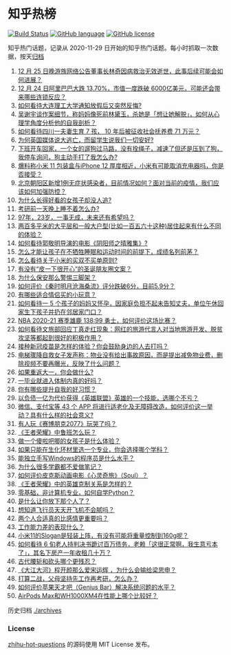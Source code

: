 # 知乎热榜
[![Build Status](https://github.com/ToWeLong/zhihu-hot-questions/workflows/CI/badge.svg)](https://github.com/ToWeLong/zhihu-hot-questions/actions)
[![GitHub language](https://img.shields.io/badge/language-golang-orange.svg)](https://golang.org/)
[![GitHub license](https://img.shields.io/github/license/ToWeLong/zhihu-hot-questions)](https://github.com/ToWeLong/zhihu-hot-questions/blob/main/LICENSE)

知乎热门话题，记录从 2020-11-29 日开始的知乎热门话题。每小时抓取一次数据，按天[归档](./archives)

<!-- BEGIN -->

1. [12 月 25 日晚游族网络公告董事长林奇因病救治无效逝世，此事后续可能会如何进展？](https://www.zhihu.com/question/436479635)
1. [12 月 24 日阿里巴巴大跌 13.70%，市值一度跌破 6000亿美元，可能还会带来哪些连锁反应？](https://www.zhihu.com/question/436392137)
1. [如何看待大连理工大学通知放假后又突然反悔?](https://www.zhihu.com/question/436318253)
1. [吴谢宇谈作案细节，称妈妈像死前林黛玉，杀她是「想让她解脱」，如何从心理学角度分析他的自我剖析？](https://www.zhihu.com/question/436433018)
1. [如何看待四川一夫妻生育 7 孩， 10 年后被征收社会抚养费 71 万元？](https://www.zhihu.com/question/436245388)
1. [为何英国媒体说大逃亡，而留学生说我们一切安好?](https://www.zhihu.com/question/436232671)
1. [下班开车回家，一个女的遛狗过马路，没有拴绳子，减速了但还是压到了狗，我停车询问，狗主动手打了我怎么办?](https://www.zhihu.com/question/316329673)
1. [爆料称小米 11 包装盒与iPhone 12 厚度相近，小米有可能取消充电器吗，你是否接受？](https://www.zhihu.com/question/436475221)
1. [北京朝阳区新增1例无症状感染者，目前情况如何？面对当前的疫情，我们应该如何加强防控？](https://www.zhihu.com/question/436454311)
1. [为什么长得好看的女孩子却没人追?](https://www.zhihu.com/question/435295384)
1. [考研前一天晚上睡不着怎么办?](https://www.zhihu.com/question/436426382)
1. [97年，23岁，一事无成，未来还有希望吗？](https://www.zhihu.com/question/376164372)
1. [两百多平米的大平层和一般大户型(比如一百五六十这种)居住起来有什么不同的体验？](https://www.zhihu.com/question/298606949)
1. [如何看待郭敬明导演的电影《阴阳师之晴雅集》?](https://www.zhihu.com/question/340681567)
1. [怎么才能让孩子在不牺牲睡眠和运动时间的前提下，成绩名列前茅？](https://www.zhihu.com/question/430865519)
1. [怎么看待关于小米的买双不买单原则?](https://www.zhihu.com/question/435802154)
1. [有没有“皮一下很开心”的圣诞朋友圈文案？](https://www.zhihu.com/question/435837464)
1. [为什么保安那么警惕三脚架？](https://www.zhihu.com/question/435838018)
1. [如何评价《秦时明月沧海桑流》评分跌破6分，目前5.9分？](https://www.zhihu.com/question/435808187)
1. [有哪些适合情侣买的小玩意？](https://www.zhihu.com/question/23720253)
1. [如何看待一 5 个孩子的妈妈又怀孕，因家庭负担不起未告知丈夫，单位午休回家生下孩子并扔在邻居家门口？](https://www.zhihu.com/question/436407909)
1. [NBA 2020-21 赛季雄鹿 138:99 勇士，如何评价这场比赛？](https://www.zhihu.com/question/436517460)
1. [如何看待文旅部回应丁真走红现象：网红的旅游代言人对当地旅游开发、脱贫攻坚等都起到很好的积极作用？](https://www.zhihu.com/question/436159091)
1. [接种新冠疫苗是怎样的体验？你会鼓励身边的人去打吗？](https://www.zhihu.com/question/435853788)
1. [电梯骤降自救女子发声称：物业没有给出事故原因，而是提出减免物业费，删除视频不要再曝光，反映了什么问题？](https://www.zhihu.com/question/436339351)
1. [如果重返大一，你会做什么?](https://www.zhihu.com/question/324995122)
1. [一毕业就进入体制内真的好吗？](https://www.zhihu.com/question/431824510)
1. [你有哪些提升自我的好习惯？](https://www.zhihu.com/question/362989562)
1. [以负债一亿为代价获得《英雄联盟》英雄的一个技能，选哪个不亏？](https://www.zhihu.com/question/435041190)
1. [微信、支付宝等 43 个 APP 将进行适老化及无障碍改造，如何评价这一举动？具有什么样的社会意义?](https://www.zhihu.com/question/436424668)
1. [有人玩《赛博朋克2077》玩哭了吗？](https://www.zhihu.com/question/435518747)
1. [《王者荣耀》中鲁班怎么玩？](https://www.zhihu.com/question/375833811)
1. [做一个傻啦吧唧的女孩子是什么体验？](https://www.zhihu.com/question/68662275)
1. [如果只能在生化环材里选一个专业，你会选择哪个学科？](https://www.zhihu.com/question/435922015)
1. [能独立手写Windows的程序员是什么水平？](https://www.zhihu.com/question/423054941)
1. [为什么很多学霸都不爱做笔记？](https://www.zhihu.com/question/33971405)
1. [如何评价皮克斯动画电影《心灵奇旅》（Soul）？](https://www.zhihu.com/question/332013569)
1. [《王者荣耀》中的英雄克制关系是怎样的？](https://www.zhihu.com/question/388844724)
1. [零基础，非计算机专业，如何自学Python？](https://www.zhihu.com/question/314174371)
1. [是什么让你放下那个人了？](https://www.zhihu.com/question/431952801)
1. [想知道飞行员天天开飞机不会腻吗？](https://www.zhihu.com/question/432324382)
1. [两个人合适真的比感情更重要吗？](https://www.zhihu.com/question/367380540)
1. [工作能力差的表现什么？](https://www.zhihu.com/question/272082217)
1. [小米11的Slogan是轻装上阵，有没有可能将重量控制到160g呢？](https://www.zhihu.com/question/436092060)
1. [如何看待 6 旬老人持判决书跪讨百万债务，老赖「这很正常啊，我生意亏本了」，其名下房产一年收租几十万？](https://www.zhihu.com/question/436114667)
1. [古代腰斩和砍头哪个更残忍？](https://www.zhihu.com/question/435932300)
1. [《大江大河》程开颜那么爱宋运辉 ，为什么会输给梁思申？](https://www.zhihu.com/question/378183968)
1. [打算二战，父母坚持先工作再考研，怎么办？](https://www.zhihu.com/question/435409795)
1. [如何评价苹果天才吧（Genius Bar）解决系统问题的水平？](https://www.zhihu.com/question/386025887)
1. [AirPods Max和WH1000XM4在性能上哪个比较好？](https://www.zhihu.com/question/434066988)

<!-- END -->

历史归档 [./archives](./archives)


### License
[zhihu-hot-questions](https://github.com/towelong/zhihu-hot-questions) 的源码使用 MIT License 发布。